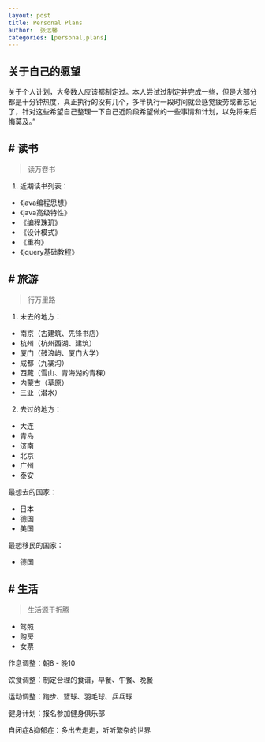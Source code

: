 ```yaml
---
layout: post
title: Personal Plans
author:  张远馨
categories: [personal,plans]
---
```


<div id="toc"></div>

## 关于自己的愿望

<i class="fa fa-quote-left fa-3x"></i> 关于个人计划，大多数人应该都制定过。本人尝试过制定并完成一些，但是大部分都是十分钟热度，真正执行的没有几个，多半执行一段时间就会感觉疲劳或者忘记了，针对这些希望自己整理一下自己近阶段希望做的一些事情和计划，以免将来后悔莫及。”

## # 读书

> 读万卷书

1. 近期读书列表：


* 《java编程思想》
* 《java高级特性》
* 《编程珠玑》
* 《设计模式》
* 《重构》
* 《jquery基础教程》

## # 旅游

> 行万里路

1. 未去的地方：


* 南京（古建筑、先锋书店）
* 杭州（杭州西湖、建筑）
* 厦门（鼓浪屿、厦门大学）
* 成都（九寨沟）
* 西藏（雪山、青海湖的青稞）
* 内蒙古（草原）
* 三亚（潜水）

2. 去过的地方：


* 大连
* 青岛
* 济南
* 北京
* 广州
* 泰安

最想去的国家：

* 日本
* 德国
* 美国

最想移民的国家：

* 德国

## # 生活
> 生活源于折腾

* 驾照
* 购房
* 女票

作息调整：朝8 - 晚10

饮食调整：制定合理的食谱，早餐、午餐、晚餐

运动调整：跑步、篮球、羽毛球、乒乓球

健身计划：报名参加健身俱乐部

自闭症&抑郁症：多出去走走，听听繁杂的世界
